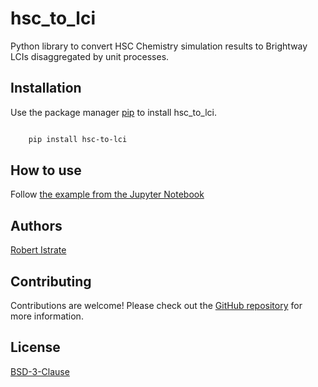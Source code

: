 # hsc_to_lci

Python library to convert HSC Chemistry simulation results to Brightway LCIs disaggregated by unit processes.


## Installation

Use the package manager [pip](https://pip.pypa.io/en/stable/) to install hsc_to_lci.

```bash

    pip install hsc-to-lci
```

## How to use

Follow [the example from the Jupyter Notebook](https://github.com/robyistrate/hsc_to_lci/blob/main/examples/use_example.ipynb)

## Authors
[Robert Istrate](https://github.com/robyistrate)

## Contributing

Contributions are welcome! Please check out the [GitHub repository](https://github.com/robyistrate/hsc_to_lci) for more information.

## License

[BSD-3-Clause](https://github.com/robyistrate/hsc_to_lci/blob/main/LICENSE)
